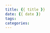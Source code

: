 ```yaml
---
title: {{ title }}
date: {{ date }}
tags:
categories: 
---
```

<!--d
| 元素 | Markdown语法 |
| :---: | :---: |
| 标题 | # H1<br>## H2<br>### H3 |
| 粗体 | **bold text** |
| 斜体 | *italicized text* |
| 块引用 | > blockquote |
| 有序列表 | 1. First item<br>2. Second item<br>3. Third item |
| 无序列表 | - First item<br>- Second item<br>- Third item |
| 代码 | `code` |
| 代码块 | ```python<br>print("hello world!)<br>``` |
| 水平线 | --- |
| 超链接 | [title](https://www.example.com) |
| 图片 | ![alt text](image.jpg) |
-->
<!--more-->
